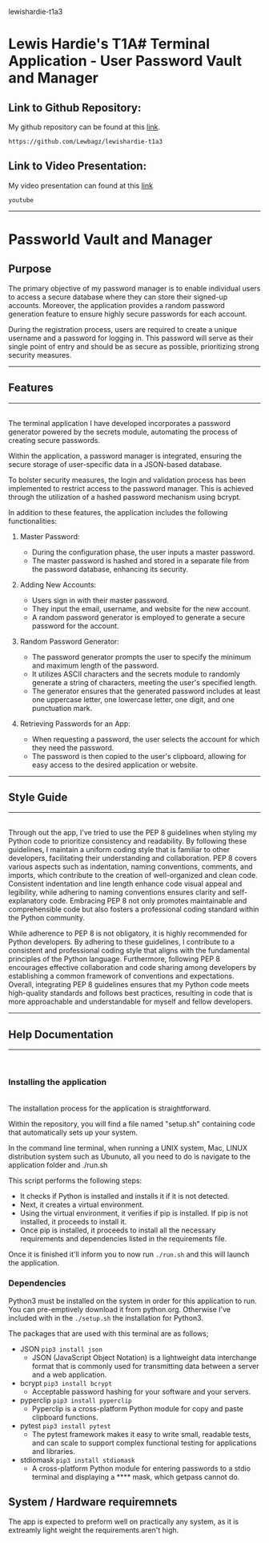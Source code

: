  lewishardie-t1a3



# Lewis Hardie's T1A# Terminal Application - User Password Vault and Manager


## Link to Github Repository:

My github repository can be found at this [link](https://github.com/Lewbagz/lewishardie-t1a3).

`https://github.com/Lewbagz/lewishardie-t1a3`

## Link to Video Presentation:

My video presentation can found at this [link](https://youtube.com)

`youtube`

---

# Passworld Vault and Manager

## Purpose

The primary objective of my password manager is to enable individual users to access a secure database where they can store their signed-up accounts. Moreover, the application provides a random password generation feature to ensure highly secure passwords for each account.

During the registration process, users are required to create a unique username and a password for logging in. This password will serve as their single point of entry and should be as secure as possible, prioritizing strong security measures.

---

## Features
---
<br>
The terminal application I have developed incorporates a password generator powered by the secrets module, automating the process of creating secure passwords.

Within the application, a password manager is integrated, ensuring the secure storage of user-specific data in a JSON-based database.

To bolster security measures, the login and validation process has been implemented to restrict access to the password manager. This is achieved through the utilization of a hashed password mechanism using bcrypt.

In addition to these features, the application includes the following functionalities:

1. Master Password:
   - During the configuration phase, the user inputs a master password.
   - The master password is hashed and stored in a separate file from the password database, enhancing its security.

2. Adding New Accounts:
   - Users sign in with their master password.
   - They input the email, username, and website for the new account.
   - A random password generator is employed to generate a secure password for the account.

3. Random Password Generator:
   - The password generator prompts the user to specify the minimum and maximum length of the password.
   - It utilizes ASCII characters and the secrets module to randomly generate a string of characters, meeting the user's specified length.
   - The generator ensures that the generated password includes at least one uppercase letter, one lowercase letter, one digit, and one punctuation mark.

4. Retrieving Passwords for an App:
   - When requesting a password, the user selects the account for which they need the password.
   - The password is then copied to the user's clipboard, allowing for easy access to the desired application or website.

---

## Style Guide
---
<br>
Through out the app, I've tried to use the PEP 8 guidelines when styling my Python code to prioritize consistency and readability. By following these guidelines, I maintain a uniform coding style that is familiar to other developers, facilitating their understanding and collaboration. PEP 8 covers various aspects such as indentation, naming conventions, comments, and imports, which contribute to the creation of well-organized and clean code. Consistent indentation and line length enhance code visual appeal and legibility, while adhering to naming conventions ensures clarity and self-explanatory code. Embracing PEP 8 not only promotes maintainable and comprehensible code but also fosters a professional coding standard within the Python community.

<br>

While adherence to PEP 8 is not obligatory, it is highly recommended for Python developers. By adhering to these guidelines, I contribute to a consistent and professional coding style that aligns with the fundamental principles of the Python language. Furthermore, following PEP 8 encourages effective collaboration and code sharing among developers by establishing a common framework of conventions and expectations. Overall, integrating PEP 8 guidelines ensures that my Python code meets high-quality standards and follows best practices, resulting in code that is more approachable and understandable for myself and fellow developers.

---

## Help Documentation
---
<br>

### <strong>Installing the application</strong>
<br>
The installation process for the application is straightforward.

Within the repository, you will find a file named "setup.sh" containing code that automatically sets up your system. 

In the command line terminal, when running a UNIX system, Mac, LINUX distribution system such as Ubunuto, all you need to do is navigate to the application folder and ./run.sh

This script performs the following steps:

- It checks if Python is installed and installs it if it is not detected.
- Next, it creates a virtual environment.
- Using the virtual environment, it verifies if pip is installed. If pip is not installed, it proceeds to install it.
- Once pip is installed, it proceeds to install all the necessary requirements and dependencies listed in the requirements file.

Once it is finished it'll inform you to now run `./run.sh` and this will launch the application.


### <strong>Dependencies</strong>

Python3 must be installed on the system in order for this application to run. You can pre-emptively download it from python.org. Otherwise I've included with in the `./setup.sh` the installation for Python3.

The packages that are used with this terminal are as follows;

- JSON  `pip3 install json`
    - JSON (JavaScript Object Notation) is a lightweight data interchange format that is commonly used for transmitting data between a server and a web application. 
- bcrypt `pip3 install bcrypt`
    - Acceptable password hashing for your software and your servers.
- pyperclip `pip3 install pyperclip`
    - Pyperclip is a cross-platform Python module for copy and paste clipboard functions.
- pytest `pip3 install pytest`
    - The pytest framework makes it easy to write small, readable tests, and can scale to support complex functional testing for applications and libraries.
- stdiomask `pip3 install stdiomask`
    - A cross-platform Python module for entering passwords to a stdio terminal and displaying a **** mask, which getpass cannot do.

## System / Hardware requiremnets

The app is expected to preform well on practically any system, as it is extreamly light weight the requirements aren't high.

